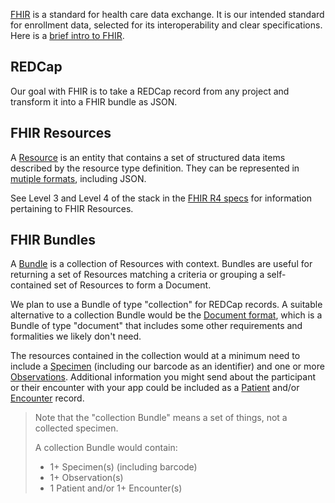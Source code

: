 [FHIR](https://www.hl7.org/fhir/) is a standard for health care data exchange.
It is our intended standard for enrollment data, selected for its interoperability and clear specifications.
Here is a [brief intro to FHIR](http://www.hl7.org/implement/standards/fhir/overview-dev.html).


## REDCap

Our goal with FHIR is to take a REDCap record from any project and transform it into a FHIR bundle as JSON.


## FHIR Resources

A [Resource](http://www.hl7.org/implement/standards/fhir/resource.html) is an entity that contains a set of structured data items described by the resource type definition.
They can be represented in [mutiple formats](http://www.hl7.org/implement/standards/fhir/formats.html), including JSON.

See Level 3 and Level 4 of the stack in the [FHIR R4 specs](http://www.hl7.org/implement/standards/fhir/modules.html) for information pertaining to FHIR Resources.


## FHIR Bundles

A [Bundle](http://www.hl7.org/implement/standards/fhir/bundle.html) is a collection of Resources with context.
Bundles are useful for returning a set of Resources matching a criteria or grouping a self-contained set of Resources to form a Document.

We plan to use a Bundle of type "collection" for REDCap records.
A suitable alternative to a collection Bundle would be the [Document format](http://www.hl7.org/implement/standards/fhir/documents.html), which is a Bundle of type "document" that includes some other requirements and formalities we likely don't need.

The resources contained in the collection would at a minimum need to include a [Specimen](http://www.hl7.org/implement/standards/fhir/specimen.html) (including our barcode as an identifier) and one or more [Observations](http://www.hl7.org/implement/standards/fhir/observation.html).
Additional information you might send about the participant or their encounter with your app could be included as a [Patient](http://www.hl7.org/implement/standards/fhir/patient.html) and/or [Encounter](http://www.hl7.org/implement/standards/fhir/encounter.html) record.

> Note that the "collection Bundle" means a set of things, not a collected specimen.
>
> A collection Bundle would contain:
> * 1+ Specimen(s) (including barcode)
> * 1+ Observation(s)
> * 1 Patient and/or 1+ Encounter(s)
